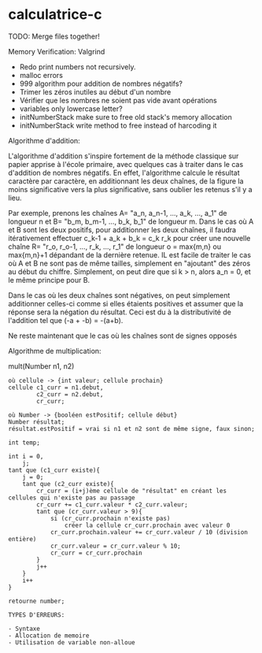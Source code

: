 # calculatrice-c

TODO: Merge files together!

Memory Verification: Valgrind

- Redo print numbers not recursively.
- malloc errors
- 999 algorithm pour addition de nombres négatifs?
- Trimer les zéros inutiles au début d'un nombre
- Vérifier que les nombres ne soient pas vide avant opérations
- variables only lowercase letter?
- initNumberStack make sure to free old stack's memory allocation
- initNumberStack write method to free instead of harcoding it



Algorithme d'addition:

L'algorithme d'addition s'inspire fortement de la méthode classique sur papier apprise à l'école primaire, avec quelques cas à traiter dans le cas d'addition de nombres négatifs. En effet, l'algorithme calcule le résultat caractère par caractère, en additionnant les deux chaînes, de la figure la moins significative vers la plus significative, sans oublier les retenus s'il y a lieu.

Par exemple, prenons les chaînes A= "a_n, a_n-1, ..., a_k, ..., a_1" de longueur n et B= "b_m, b_m-1, ..., b_k, b_1" de longueur m.
Dans le cas où A et B sont les deux positifs, pour additionner les deux chaînes, il faudra itérativement effectuer c_k-1 + a_k + b_k = c_k r_k pour créer une nouvelle chaîne R= "r_o, r_o-1, ..., r_k, ..., r_1" de longueur o = max{m,n} ou max{m,n}+1 dépandant de la dernière retenue. IL est facile de traiter le cas où A et B ne sont pas de même tailles, simplement en "ajoutant" des zéros au début du chiffre. Simplement, on peut dire que si k > n, alors a_n = 0, et le même principe pour B.

Dans le cas où les deux chaînes sont négatives, on peut simplement additionner celles-ci comme si elles étaients positives et assumer que la réponse sera la négation du résultat. Ceci est du à la distributivité de l'addition tel que (-a + -b) = -(a+b).

Ne reste maintenant que le cas où les chaînes sont de signes opposés


Algorithme de multiplication:

mult(Number n1, n2)

	où cellule -> {int valeur; cellule prochain}
	cellule c1_curr = n1.debut,
			c2_curr = n2.debut,
			cr_curr;

	où Number -> {booléen estPositif; cellule début}
	Number résultat;
	résultat.estPositif = vrai si n1 et n2 sont de même signe, faux sinon;

	int temp;

	int i = 0,
		j;
	tant que (c1_curr existe){
		j = 0;
		tant que (c2_curr existe){
			cr_curr = (i+j)ème cellule de "résultat" en créant les cellules qui n'existe pas au passage
			cr_curr += c1_curr.valeur * c2_curr.valeur;
			tant que (cr_curr.valeur > 9){
				si (cr_curr.prochain n'existe pas) 
					créer la cellule cr_curr.prochain avec valeur 0
				cr_curr.prochain.valeur += cr_curr.valeur / 10 (division entière)
				cr_curr.valeur = cr_curr.valeur % 10;
				cr_curr = cr_curr.prochain
			}
			j++
		}
		i++
	}

	retourne number;

	TYPES D'ERREURS:

	- Syntaxe
	- Allocation de memoire
	- Utilisation de variable non-alloue
